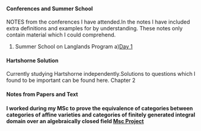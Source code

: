 #### Conferences and Summer School
NOTES from the conferences I have attended.In the notes I have included extra definitions and examples for by understanding. These notes only contain material which I could comprehend.
1) Summer School on Langlands Program
   a)[Day 1](https://sahil-karawade.github.io/2022-07-09-Summer-School-of-Langlands-Program.html)

#### Hartshorne Solution
Currently studying Hartshorne independently.Solutions to questions which I found to be important can be found here.
Chapter 2


#### Notes from Papers and Text
#### I worked during my MSc to prove the equivalence of categories between categories of affine varieties and categories of finitely generated integral domain over an algebraically closed field [Msc Project](https://sahil-karawade.github.io/folder/Sahil%20Karawade(203102010).pdf)
